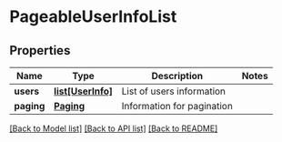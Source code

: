 # PageableUserInfoList

## Properties
Name | Type | Description | Notes
------------ | ------------- | ------------- | -------------
**users** | [**list[UserInfo]**](UserInfo.md) | List of users information | 
**paging** | [**Paging**](Paging.md) | Information for pagination | 

[[Back to Model list]](../README.md#documentation-for-models) [[Back to API list]](../README.md#documentation-for-api-endpoints) [[Back to README]](../README.md)



